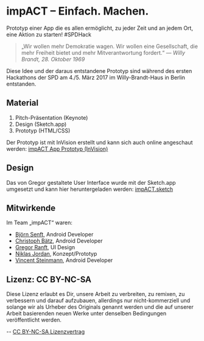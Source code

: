 # impACT – Einfach. Machen.
Prototyp einer App die es allen ermöglicht, zu jeder Zeit und an jedem Ort, eine Aktion zu starten! #SPDHack

>„Wir wollen mehr Demokratie wagen. Wir wollen eine Gesellschaft, die mehr Freiheit bietet und mehr Mitverantwortung fordert.“
*— Willy Brandt, 28. Oktober 1969*

Diese Idee und der daraus entstandene Prototyp sind während des ersten Hackathons der SPD am 4./5. März 2017 im Willy-Brandt-Haus in Berlin entstanden.

## Material
1. Pitch-Präsentation (Keynote)
2. Design (Sketch.app)
3. Prototyp (HTML/CSS)

Der Prototyp ist mit InVision erstellt und kann sich auch online angeschaut werden: [impACT App Prototyp (InVision)](https://invis.io/8YAPUFVDR)

## Design
Das von Gregor gestaltete  User Interface wurde mit der Sketch.app umgesetzt und kann hier heruntergeladen werden: [impACT.sketch](http://www.ranftdesign.de/SPDHack/impACT.sketch)

## Mitwirkende
Im Team „impACT“ waren:
- [Björn Senft](https://cs.uni-paderborn.de/dbis/personal/arbeitsgruppe/mitarbeiter/bjoern-senft/visitenkarte/), Android Developer
- [Christoph Bätz](https://www.xing.com/profile/Christoph_Baetz), Android Developer
- [Gregor Ranft](http://ranftdesign.de/), UI Design
- [Niklas Jordan](http://www.niklasjordan.com/), Konzept/Prototyp
- [Vincent Steinmann](https://vp57.com/), Android Developer

## Lizenz: CC BY-NC-SA
Diese Lizenz erlaubt es Dir, unsere Arbeit zu verbreiten, zu remixen, zu verbessern und darauf aufzubauen, allerdings nur nicht-kommerziell und solange wir als Urheber des Originals genannt werden und die auf unserer Arbeit basierenden neuen Werke unter denselben Bedingungen veröffentlicht werden.

--
[CC BY-NC-SA Lizenzvertrag](https://creativecommons.org/licenses/by-nc-sa/4.0/legalcode)
